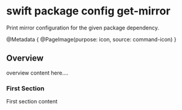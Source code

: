 # swift package config get-mirror

Print mirror configuration for the given package dependency.

@Metadata {
    @PageImage(purpose: icon, source: command-icon)
}

## Overview

overview content here....

### First Section

First section content
